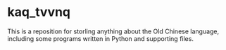 # kaq_tvvnq
This is a reposition for storling anything about the Old Chinese language, including some programs written in Python and supporting files.
